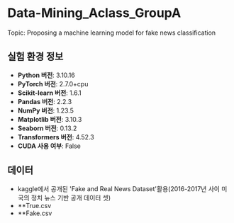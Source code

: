 # Data-Mining_Aclass_GroupA
Topic: Proposing a machine learning model for fake news classification

## 실험 환경 정보
- **Python 버전**: 3.10.16
- **PyTorch 버전**: 2.7.0+cpu
- **Scikit-learn 버전**: 1.6.1
- **Pandas 버전**: 2.2.3
- **NumPy 버전**: 1.23.5
- **Matplotlib 버전**: 3.10.3
- **Seaborn 버전**: 0.13.2
- **Transformers 버전**: 4.52.3
- **CUDA 사용 여부**: False

## 데이터
- kaggle에서 공개된 'Fake and Real News Dataset'활용(2016-2017년 사이 미국의 정치 뉴스 기반 공개 데이터 셋)
- **True.csv
- **Fake.csv
